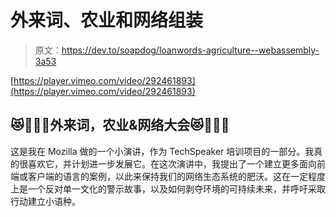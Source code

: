 # 外来词、农业和网络组装

> 原文：<https://dev.to/soapdog/loanwords-agriculture--webassembly-3a53>

[https://player.vimeo.com/video/292461893](https://player.vimeo.com/video/292461893)

## 😻💖📢🚀外来词，农业&网络大会😻💖📢🚀

这是我在 Mozilla 做的一个小演讲，作为 TechSpeaker 培训项目的一部分。我真的很喜欢它，并计划进一步发展它。在这次演讲中，我提出了一个建立更多面向前端或客户端的语言的案例，以此来保持我们的网络生态系统的肥沃。这在一定程度上是一个反对单一文化的警示故事，以及如何剥夺环境的可持续未来，并呼吁采取行动建立小语种。